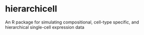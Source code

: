 # hierarchicell
An R package for simulating compositional, cell-type specific, and hierarchical single-cell expression data
